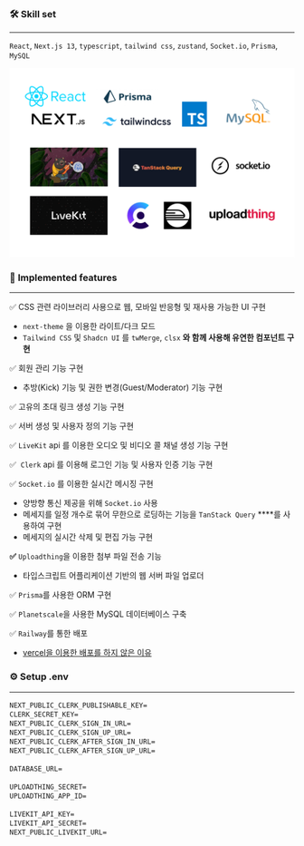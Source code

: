 ### 🛠️ Skill set

---

`React`, `Next.js 13`, `typescript`, `tailwind css`, `zustand`, `Socket.io`, `Prisma`, `MySQL`

![skillSet](./public/skillset.png)

### 📝 **Implemented features**

---

✅ CSS 관련 라이브러리 사용으로 웹, 모바일 반응형 및 재사용 가능한 UI 구현

- `next-theme` 을 이용한 라이트/다크 모드
- `Tailwind CSS` 및 `Shadcn UI` 를 `twMerge`, `clsx` **와 함께 사용해 유연한 컴포넌트 구현**

✅ 회원 관리 기능 구현

- 추방(Kick) 기능 및 권한 변경(Guest/Moderator) 기능 구현

✅ 고유의 초대 링크 생성 기능 구현

✅ 서버 생성 및 사용자 정의 기능 구현

✅ `LiveKit` api 를 이용한 오디오 및 비디오 콜 채널 생성 기능 구현

✅  `Clerk` api 를 이용해 로그인 기능 및 사용자 인증 기능 구현

✅ `Socket.io` 를 이용한 실시간 메시징 구현

- 양방향 통신 제공을 위해 `Socket.io` 사용
- 메세지를 일정 개수로 묶어 무한으로 로딩하는 기능을 `TanStack Query` ****를 사용하여 구현
- 메세지의 실시간 삭제 및 편집 가능 구현

**✅** `Uploadthing`을 이용한 첨부 파일 전송 기능

- 타입스크립트 어플리케이션 기반의 웹 서버 파일 업로더

✅ `Prisma`를 사용한 ORM 구현

✅ `Planetscale`을 사용한 MySQL 데이터베이스 구축

✅ `Railway`를 통한 배포

- [vercel을 이용한 배포를 하지 않은 이유](https://vercel.com/guides/do-vercel-serverless-functions-support-websocket-connections)

### ⚙️ Setup .env

---

```
NEXT_PUBLIC_CLERK_PUBLISHABLE_KEY=
CLERK_SECRET_KEY=
NEXT_PUBLIC_CLERK_SIGN_IN_URL=
NEXT_PUBLIC_CLERK_SIGN_UP_URL=
NEXT_PUBLIC_CLERK_AFTER_SIGN_IN_URL=
NEXT_PUBLIC_CLERK_AFTER_SIGN_UP_URL=

DATABASE_URL=

UPLOADTHING_SECRET=
UPLOADTHING_APP_ID=

LIVEKIT_API_KEY=
LIVEKIT_API_SECRET=
NEXT_PUBLIC_LIVEKIT_URL=
```
